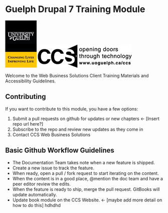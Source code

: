 # Guelph Drupal 7 Training Module
![University of Guelph](cover_small.jpg)
![CCS Department](images/CCS_logo1_black.gif)

Welcome to the Web Business Solutions Client Training Materials and Accessibility Guidelines.

## Contributing
If you want to contribute to this module, you have a few options:

1. Submit a pull requests on github for updates or new chapters <- [Insert repo url here?]
2. Subscribe to the repo and review new updates as they come in
3. Contact CCS Web Business Solutions

## Basic Github Workflow Guidelines
* The Documentation Team takes note when a new feature is shipped.
* Create a new issue to track the feature.
* When ready, open a pull / fork request to start iterating on the content.
* When the content is in a good place, @mention the doc team and have a peer editor review the edits.
* When the feature is ready to ship, merge the pull request. GitBooks will update automatically.
* Update book module on the CCS Website. <- [maybe add more detail on how to do this]
hdhdhd